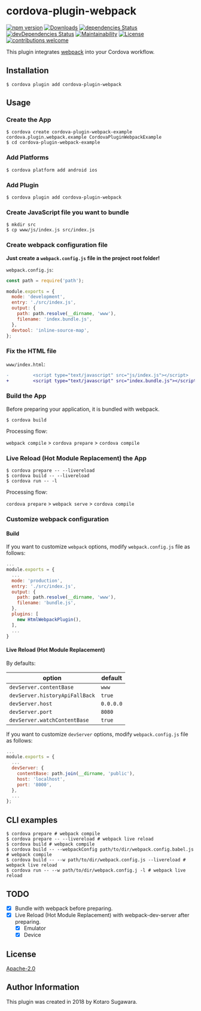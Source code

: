 # cordova-plugin-webpack

[![npm version](https://badge.fury.io/js/cordova-plugin-webpack.svg)](https://badge.fury.io/js/cordova-plugin-webpack)
[![Downloads](https://img.shields.io/npm/dm/cordova-plugin-webpack.svg)](https://www.npmjs.com/package/cordova-plugin-webpack)
[![dependencies Status](https://david-dm.org/kotarella1110/cordova-plugin-webpack/status.svg)](https://david-dm.org/kotarella1110/cordova-plugin-webpack)
[![devDependencies Status](https://david-dm.org/kotarella1110/cordova-plugin-webpack/dev-status.svg)](https://david-dm.org/kotarella1110/cordova-plugin-webpack?type=dev)
[![Maintainability](https://api.codeclimate.com/v1/badges/f51fd5b6e3c7f43649c2/maintainability)](https://codeclimate.com/github/kotarella1110/cordova-plugin-webpack/maintainability)
[![License](https://img.shields.io/badge/License-Apache%202.0-blue.svg)](https://opensource.org/licenses/Apache-2.0)
[![contributions welcome](https://img.shields.io/badge/contributions-welcome-brightgreen.svg?style=flat)](https://github.com/kotarella1110/cordova-plugin-webpack/issues)

This plugin integrates [webpack](https://webpack.js.org "webpack") into your Cordova workflow.

## Installation

```shell
$ cordova plugin add cordova-plugin-webpack
```

## Usage

### Create the App

```shell
$ cordova create cordova-plugin-webpack-example cordova.plugin.webpack.example CordovaPluginWebpackExample
$ cd cordova-plugin-webpack-example
```

### Add Platforms

```shell
$ cordova platform add android ios
```

### Add Plugin

```shell
$ cordova plugin add cordova-plugin-webpack
```

### Create JavaScript file you want to bundle

```shell
$ mkdir src
$ cp www/js/index.js src/index.js
```

### Create webpack configuration file

**Just create a `webpack.config.js` file in the project root folder!**

`webpack.config.js`:

```js
const path = require('path');

module.exports = {
  mode: 'development',
  entry: './src/index.js',
  output: {
    path: path.resolve(__dirname, 'www'),
    filename: 'index.bundle.js',
  },
  devtool: 'inline-source-map',
};
```

### Fix the HTML file

`www/index.html`:

```diff
-         <script type="text/javascript" src="js/index.js"></script>
+         <script type="text/javascript" src="index.bundle.js"></script>
```

### Build the App

Before preparing your application, it is bundled with webpack.

```shell
$ cordova build
```

Processing flow:

`webpack compile` > `cordova prepare` > `cordova compile`

### Live Reload (Hot Module Replacement) the App

```shell
$ cordova prepare -- --livereload
$ cordova build -- --livereload
$ cordova run -- -l
```

Processing flow:

`cordova prepare` > `webpack serve` > `cordova compile`

### Customize webpack configuration

#### Build

If you want to customize `webpack` options, modify `webpack.config.js` file as follows:

```js
...
module.exports = {
  ...
  mode: 'production',
  entry: './src/index.js',
  output: {
    path: path.resolve(__dirname, 'www'),
    filename: 'bundle.js',
  },
  plugins: [
    new HtmlWebpackPlugin(),
  ],
  ...
}
```

#### Live Reload (Hot Module Replacement)

By defaults:

| option | default |
|--------|---------|
| `devServer.contentBase`  | `www` |
| `devServer.historyApiFallBack` | `true` |
| `devServer.host` | `0.0.0.0` |
| `devServer.port` | `8080` |
| `devServer.watchContentBase` | `true` |


If you want to customize `devServer` options, modify `webpack.config.js` file as follows:

```js
...
module.exports = {
  ...
  devServer: {
    contentBase: path.join(__dirname, 'public'),
    host: 'localhost',
    port: '8000',
  },
  ...
};
```

## CLI examples

```shell
$ cordova prepare # webpack compile
$ cordova prepare -- --livereload # webpack live reload
$ cordova build # webpack compile
$ cordova build -- --webpackConfig path/to/dir/webpack.config.babel.js # webpack compile
$ cordova build -- --w path/to/dir/webpack.config.js --livereload # webpack live reload
$ cordova run -- --w path/to/dir/webpack.config.j -l # webpack live reload 
```

## TODO

- [x] Bundle with webpack before preparing.
- [x] Live Reload (Hot Module Replacement) with webpack-dev-server after preparing.
    - [x] Emulator
    - [x] Device

## License

[Apache-2.0](./LICENSE)

## Author Information

This plugin was created in 2018 by Kotaro Sugawara.
